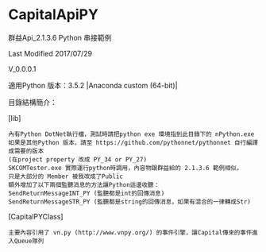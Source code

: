 # CapitalApiPY
群益Api_2.1.3.6 Python 串接範例


Last Modified 2017/07/29


V_0.0.0.1


適用Python 版本：3.5.2 |Anaconda custom (64-bit)|


目錄結構簡介：


[lib]

	內有Python DotNet執行檔，測試時請把python exe 環境指到此目錄下的 nPython.exe
	如果是其他Python 版本，請至 https://github.com/pythonnet/pythonnet 自行編譯成需要的版本 
	(在project property 改成 PY_34 or PY_27)  
  	SKCOMTester.exe 實際運行python時調用，內容物跟群益給的 2.1.3.6 範例相似，
	只是大部分的 Member 被我改成了Public
	額外增加了以下兩個監聽消息的方法讓Python這邊收聽：
	SendReturnMessageINT_PY (監聽都是int的回傳消息)
	SendReturnMessageSTR_PY (監聽都是string的回傳消息，如果有混合的一律轉成Str)

[CapitalPYClass] 

	主要內容引用了 vn.py (http://www.vnpy.org/) 的事件引擎，讓Capital傳來的事件進入Queue隊列
	
